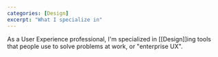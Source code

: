 ```yaml
---
categories: [Design]
excerpt: "What I specialize in"
---
```

As a User Experience professional, I'm specialized in [[Design]]ing tools that people use to solve problems at work, or "enterprise UX".